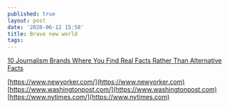 ```yaml
---
published: true
layout: post
date: '2020-06-12 15:58'
title: Brave new world
tags: 
---
```

[10 Journalism Brands Where You Find Real Facts Rather Than Alternative Facts](https://www.forbes.com/sites/berlinschoolofcreativeleadership/2017/02/01/10-journalism-brands-where-you-will-find-real-facts-rather-than-alternative-facts/#6b1b3bcee9b5)

[https://www.newyorker.com/](https://www.newyorker.com)  
[https://www.washingtonpost.com/](https://www.washingtonpost.com)  
[https://www.nytimes.com/](https://www.nytimes.com)
